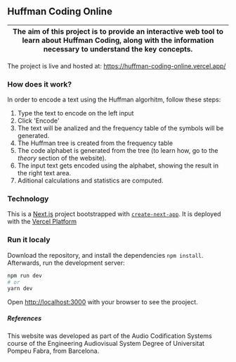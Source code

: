 ## Huffman Coding Online

|  The aim of this project is to provide an interactive web tool to learn about Huffman Coding, along with the information necessary to understand the key concepts.   |
|---|

The project is live and hosted at: https://huffman-coding-online.vercel.app/ 

### How does it work?

In order to encode a text using the Huffman algorhitm, follow these steps:

1. Type the text to encode on the left input
2. Click 'Encode'
3. The text will be analized and the frequency table of the symbols will be generated.
4. The Huffman tree is created from the frequency table
5. The code alphabet is generated from the tree (to learn how, go to the _theory_ section of the website).
6. The input text gets encoded using the alphabet, showing the result in the right text area.
7. Aditional calculations and statistics are computed.

###  Technology

This is a [Next.js](https://nextjs.org/) project bootstrapped with [`create-next-app`](https://github.com/vercel/next.js/tree/canary/packages/create-next-app). It is deployed with the [Vercel Platform](https://vercel.com/)

### Run it localy

Download the repository, and install the dependencies ``npm install``. Afterwards, run the development server:

```bash
npm run dev
# or
yarn dev
```

Open [http://localhost:3000](http://localhost:3000) with your browser to see the prooject.

##### References

This website was developed as part of the Audio Codification Systems course of the Engineering Audiovisual System Degree of Universitat Pompeu Fabra, from Barcelona.
